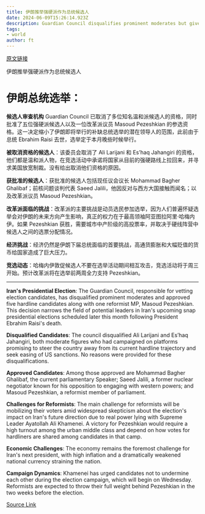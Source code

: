 ```yaml
---
title: 伊朗推举强硬派作为总统候选人
date: 2024-06-09T15:26:14.923Z
description: Guardian Council disqualifies prominent moderates but gives green light to one reformist MP
tags: 
- world
author: ft
---
```


[原文链接](https://ft.com/content/e08c28af-4949-4eb5-8778-2e6e89a05a24)

伊朗推举强硬派作为总统候选人

# 伊朗总统选举：

**候选人审查机构**  Guardian Council 已取消了多位知名温和派候选人的资格，同时批准了五位强硬派候选人以及一位改革派议员 Masoud Pezeshkian 的参选资格。这一决定缩小了伊朗即将举行的补缺总统选举的潜在领导人的范围，此前由于总统 Ebrahim Raisi 去世，选举定于本月晚些时候举行。

**被取消资格的候选人**：该委员会取消了 Ali Larijani 和 Es’haq Jahangiri 的资格，他们都是温和派人物，在竞选活动中承诺将国家从目前的强硬路线上拉回来，并寻求美国放宽制裁。没有给出取消他们资格的原因。

**获批准的候选人**：获批准的候选人包括现任议会议长 Mohammad Bagher Ghalibaf；前核问题谈判代表 Saeed Jalili，他因反对与西方大国接触而闻名；以及改革派议员 Masoud Pezeshkian。

**改革派面临的挑战**：改革派的主要挑战是动员选民参加选举，因为人们普遍怀疑选举会对伊朗的未来方向产生影响，真正的权力在于最高领袖阿亚图拉阿里·哈梅内伊。如果 Pezeshkian 获胜，需要城市中产阶级的高投票率，并取决于硬线阵营中候选人之间的选票分配情况。

**经济挑战**：经济仍然是伊朗下届总统面临的首要挑战，高通货膨胀和大幅贬值的货币给国家造成了巨大压力。

**竞选动态**：哈梅内伊敦促候选人不要在选举活动期间相互攻击，竞选活动将于周三开始。预计改革派将在选举前两周全力支持 Pezeshkian。

---

 **Iran's Presidential Election**: The Guardian Council, responsible for vetting election candidates, has disqualified prominent moderates and approved five hardline candidates along with one reformist MP, Masoud Pezeshkian. This decision narrows the field of potential leaders in Iran's upcoming snap presidential elections scheduled later this month following President Ebrahim Raisi's death.

**Disqualified Candidates**: The council disqualified Ali Larijani and Es’haq Jahangiri, both moderate figures who had campaigned on platforms promising to steer the country away from its current hardline trajectory and seek easing of US sanctions. No reasons were provided for these disqualifications.

**Approved Candidates**: Among those approved are Mohammad Bagher Ghalibaf, the current parliamentary Speaker; Saeed Jalili, a former nuclear negotiator known for his opposition to engaging with western powers; and Masoud Pezeshkian, a reformist member of parliament.

**Challenges for Reformists**: The main challenge for reformists will be mobilizing their voters amid widespread skepticism about the election's impact on Iran's future direction due to real power lying with Supreme Leader Ayatollah Ali Khamenei. A victory for Pezeshkian would require a high turnout among the urban middle class and depend on how votes for hardliners are shared among candidates in that camp.

**Economic Challenges**: The economy remains the foremost challenge for Iran's next president, with high inflation and a dramatically weakened national currency straining the nation.

**Campaign Dynamics**: Khamenei has urged candidates not to undermine each other during the election campaign, which will begin on Wednesday. Reformists are expected to throw their full weight behind Pezeshkian in the two weeks before the election.

[Source Link](https://ft.com/content/e08c28af-4949-4eb5-8778-2e6e89a05a24)

